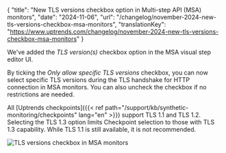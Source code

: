 {
  "title": "New TLS versions checkbox option in Multi-step API (MSA) monitors",
  "date": "2024-11-06",
  "url": "/changelog/november-2024-new-tls-versions-checkbox-msa-monitors",
  "translationKey": "https://www.uptrends.com/changelog/november-2024-new-tls-versions-checkbox-msa-monitors"
}

We've added the *TLS version(s)* checkbox option in the MSA visual step editor UI.

By ticking the *Only allow specific TLS versions* checkbox, you can now select specific TLS versions during the TLS handshake for HTTP connection in MSA monitors. You can also uncheck the checkbox if no restrictions are needed.

All [Uptrends checkpoints]({{< ref path="/support/kb/synthetic-monitoring/checkpoints" lang="en" >}}) support TLS 1.1 and TLS 1.2. Selecting the TLS 1.3 option limits Checkpoint selection to those with TLS 1.3 capability. While TLS 1.1 is still available, it is not recommended.

![TLS versions checkbox in MSA monitors](/img/content/scr-tls-versions-option-checkbox.min.png)